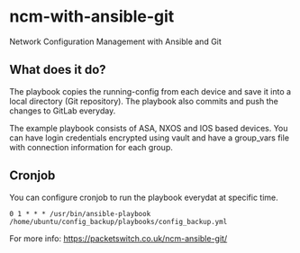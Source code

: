 # ncm-with-ansible-git

Network Configuration Management with Ansible and Git

## What does it do?

The playbook copies the running-config from each device and save it into a local directory (Git repository). The playbook also commits and push the changes to GitLab everyday. 

The example playbook consists of ASA, NXOS and IOS based devices. You can have login credentials encrypted using vault and have a group_vars file with connection information for each group. 

## Cronjob

You can configure cronjob to run the playbook everydat at specific time. 

`0 1 * * * /usr/bin/ansible-playbook /home/ubuntu/config_backup/playbooks/config_backup.yml` 


For more info: https://packetswitch.co.uk/ncm-ansible-git/
